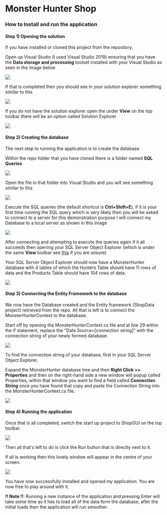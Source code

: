 # Monster Hunter Shop

### How to Install and run the application

#### Step 1) Opening the solution

If you have installed or cloned this project from the repository. 

Open up Visual Studio (I used Visual Studio 2019) ensuring that you have the **Data storage and processing** toolset installed with your Visual Studio as seen in the image below

![](/Images/VisualStudioToolset.jpg)

If that is completed then you should see in your solution explorer something similar to this

![](/Images/SolutionExplorerContents.jpg)

If you do not have the solution explorer open the under **View** on the top toolbar there will be an option called Solution Explorer

![](/Images/SolutionExplorerLocation.jpg)

#### Step 2) Creating the database

The next step to running the application is to create the database

Within the repo folder that you have cloned there is a folder named **SQL Queries**

![](/Images/SQLQueriesLocation.jpg)

Open the file in that folder into Visual Studio and you will see something similar to this

![](/Images/SQLQueryContents.jpg)



Execute the SQL queries (the default shortcut is **Ctrl+Shift+E**), if it is your first time running the SQL query which is very likely then you will be asked to connect to a server for this demonstration purpose I will connect my Database to a local server as shown in this image

![](/Images/ConnectingToDatabase.jpg)

After connecting and attempting to execute the queries again if it all succeeds then opening your SQL Server Object Explorer (which is under the same **View** toolbar see [this](/Images/SQLServerExplorer.jpg) if you are unsure) 

Your SQL Server Object Explorer should now have a MonsterHunter database with 4 tables of which the Hunters Table should have 11 rows of data and the Products Table should have 104 rows of data.

![](/Images/DatabaseLocation.jpg)

#### Step 3) Connecting the Entity Framework to the database

We now have the Database created and the Entity framework (ShopData project) retrieved from the repo. All that is left is to connect the MonsterHunterContext to the database.

Start off by opening the MonsterHunterContext.cs file and at line 29 within the if statement, replace the "Data Source=[connection string]" with the connection string of your newly formed database.

![](/Images/DataSourceStringLocation.jpg)

To find the connection string of your database, first in your SQL Server Object Explorer.

Expand the MonsterHunter database tree and then **Right Click >> Properties** and then on the right-hand side a new window will popup called Properties, within that window you want to find a field called **Connection String** once you have found that copy and paste the Connection String into the MonsterHunterContext.cs file.

![](/Images/ConnectionString.jpg)

#### Step 4) Running the application

Once that is all completed, switch the start up project to ShopGUI on the top toolbar.

![](/Images/ActiveProject.jpg)

Then all that's left to do is click the Run button that is directly next to it.

If all is working then this lovely window will appear in the centre of your screen.

![](/Images/MainWindow.jpg)

You have now successfully installed and opened my application. You are now free to play around with it.

**!! Note !!**: Running a new instance of the application and pressing Enter will take some time as it has to load all of the data form the database, after the initial loads then the application will run smoother. 

